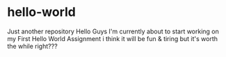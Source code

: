 # hello-world
Just another repository
Hello Guys I'm currently about to start working on my First Hello World Assignment i think it will be fun & tiring but it's worth the while right???
